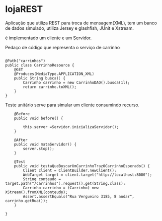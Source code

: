 # lojaREST



Aplicação que utiliza REST para troca de mensagem(XML), tem um banco de dados simulado, utiliza Jersey e glashfish, JUnit e Xstream.

é implementado um cliente e um Servidor.


Pedaço de código que representa o serviço de carrinho
```

@Path("carrinhos")
public class CarrinhoResource {
	@GET
	@Produces(MediaType.APPLICATION_XML)
	public String busca() {
	    Carrinho carrinho = new CarrinhoDAO().busca(1l);
	    return carrinho.toXML();
	}
}
```



Teste unitário serve para simular um cliente consumindo recurso.

```
    @Before
    public void before() {
      
        this.server =Servidor.inicializaServidor();
    }

    @After
    public void mataServidor() {
        server.stop();
    }

    @Test
    public void testaQueBuscarUmCarrinhoTrazOCarrinhoEsperado() {
        Client client = ClientBuilder.newClient();
        WebTarget target = client.target("http://localhost:8080");
        String conteudo = target.path("/carrinhos").request().get(String.class);
        Carrinho carrinho = (Carrinho) new XStream().fromXML(conteudo);
        Assert.assertEquals("Rua Vergueiro 3185, 8 andar", carrinho.getRua());
    }

}

```
